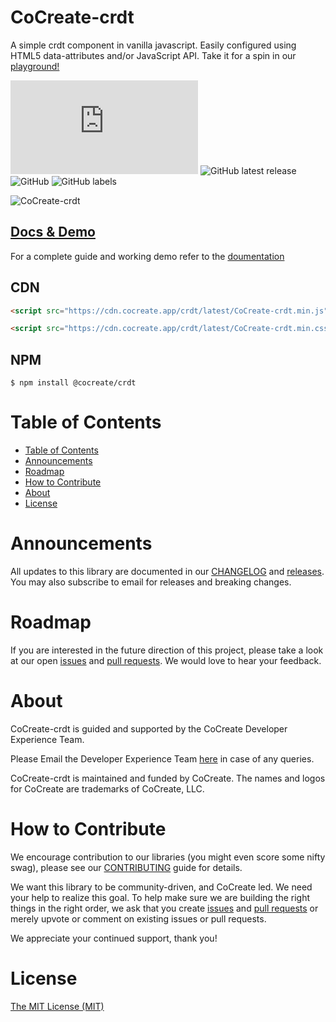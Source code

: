 # CoCreate-crdt

A simple crdt component in vanilla javascript. Easily configured using HTML5 data-attributes and/or JavaScript API. Take it for a spin in our [playground!](https://cocreate.app/docs/crdt)

![GitHub file size in bytes](https://img.shields.io/github/size/CoCreate-app/CoCreate-crdt/dist/CoCreate-crdt.min.js?label=minified%20size&style=for-the-badge)
![GitHub latest release](https://img.shields.io/github/v/release/CoCreate-app/CoCreate-crdt?style=for-the-badge)
![GitHub](https://img.shields.io/github/license/CoCreate-app/CoCreate-crdt?style=for-the-badge)
![GitHub labels](https://img.shields.io/github/labels/CoCreate-app/CoCreate-crdt/help%20wanted?style=for-the-badge)

![CoCreate-crdt](https://cdn.cocreate.app/docs/CoCreate-crdt.gif)

## [Docs & Demo](https://cocreate.app/docs/clone)

For a complete guide and working demo refer to the [doumentation](https://cocreate.app/docs/crdt)

## CDN

```html
<script src="https://cdn.cocreate.app/crdt/latest/CoCreate-crdt.min.js"></script>
```

```html
<script src="https://cdn.cocreate.app/crdt/latest/CoCreate-crdt.min.css"></script>
```

## NPM

```shell
$ npm install @cocreate/crdt
```

# Table of Contents

- [Table of Contents](#table-of-contents)
- [Announcements](#announcements)
- [Roadmap](#roadmap)
- [How to Contribute](#how-to-contribute)
- [About](#about)
- [License](#license)

<a name="announcements"></a>

# Announcements

All updates to this library are documented in our [CHANGELOG](https://github.com/CoCreate-app/CoCreate-crdt/blob/master/CHANGELOG.md) and [releases](https://github.com/CoCreate-app/CoCreate-crdt/releases). You may also subscribe to email for releases and breaking changes.

<a name="roadmap"></a>

# Roadmap

If you are interested in the future direction of this project, please take a look at our open [issues](https://github.com/CoCreate-app/CoCreate-crdt/issues) and [pull requests](https://github.com/CoCreate-app/CoCreate-crdt/pulls). We would love to hear your feedback.

<a name="about"></a>

# About

CoCreate-crdt is guided and supported by the CoCreate Developer Experience Team.

Please Email the Developer Experience Team [here](mailto:develop@cocreate.app) in case of any queries.

CoCreate-crdt is maintained and funded by CoCreate. The names and logos for CoCreate are trademarks of CoCreate, LLC.

<a name="contribute"></a>

# How to Contribute

We encourage contribution to our libraries (you might even score some nifty swag), please see our [CONTRIBUTING](https://github.com/CoCreate-app/CoCreate-crdt/blob/master/CONTRIBUTING.md) guide for details.

We want this library to be community-driven, and CoCreate led. We need your help to realize this goal. To help make sure we are building the right things in the right order, we ask that you create [issues](https://github.com/CoCreate-app/CoCreate-crdt/issues) and [pull requests](https://github.com/CoCreate-app/CoCreate-crdt/pulls) or merely upvote or comment on existing issues or pull requests.

We appreciate your continued support, thank you!

# License

[The MIT License (MIT)](https://github.com/CoCreate-app/CoCreate-crdt/blob/master/LICENSE)
